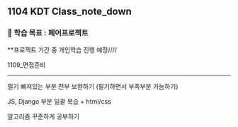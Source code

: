 ## 1104 KDT Class_note_down

### 🎯 학습 목표 : 페어프로젝트

**프로젝트 기간 중 개인학습 진행 예정////

1109_면접준비

---------

필기 빠져있는 부분 전부 보완하기 (필기하면서 부족부분 가늠하기)

JS, Django 부분 일괄 복습 + html/css

알고리즘 꾸준하게 공부하기
